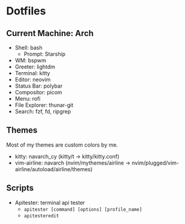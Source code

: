 # Dotfiles

## Current Machine: Arch
 - Shell: bash
   - Prompt: Starship
 - WM: bspwm
 - Greeter: lightdm
 - Terminal: kitty
 - Editor: neovim
 - Status Bar: polybar
 - Compositor: picom
 - Menu: rofi
 - File Explorer: thunar-git
 - Search: fzf, fd, ripgrep

## Themes

Most of my themes are custom colors by me.

 - kitty: navarch_cy (kitty/t -> kitty/kitty.conf)
 - vim-airline: navarch (nvim/mythemes/airline -> nvim/plugged/vim-airline/autoload/airline/themes)

## Scripts
 - Apitester: terminal api tester
   - `apitester [command] [options] [profile_name]`
   - `apitesteredit`
